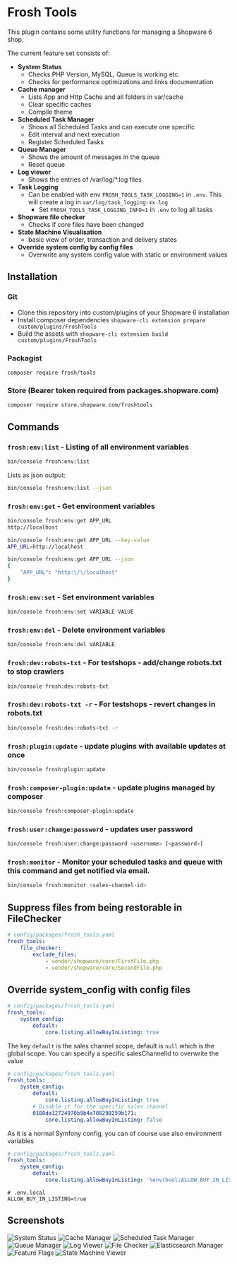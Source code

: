 # Frosh Tools

This plugin contains some utility functions for managing a Shopware 6 shop.

The current feature set consists of:

- **System Status**
  - Checks PHP Version, MySQL, Queue is working etc.
  - Checks for performance optimizations and links documentation
- **Cache manager**
  - Lists App and Http Cache and all folders in var/cache
  - Clear specific caches
  - Compile theme
- **Scheduled Task Manager**
  - Shows all Scheduled Tasks and can execute one specific
  - Edit interval and next execution
  - Register Scheduled Tasks
- **Queue Manager**
  - Shows the amount of messages in the queue
  - Reset queue
- **Log viewer**
  - Shows the entries of /var/log/*.log files
- **Task Logging**
  - Can be enabled with env `FROSH_TOOLS_TASK_LOGGING=1` in `.env`. This will create a log in `var/log/task_logging-xx.log`
    - Set `FROSH_TOOLS_TASK_LOGGING_INFO=1` in `.env` to log all tasks
- **Shopware file checker**
  - Checks if core files have been changed
- **State Machine Visualisation**
  - basic view of order, transaction and delivery states
- **Override system config by config files**
  - Overwrite any system config value with static or environment values

## Installation

### Git
- Clone this repository into custom/plugins of your Shopware 6 installation
- Install composer dependencies `shopware-cli extension prepare custom/plugins/FroshTools`
- Build the assets with `shopware-cli extension build custom/plugins/FroshTools`

### Packagist
    composer require frosh/tools

### Store (Bearer token required from packages.shopware.com)
    composer require store.shopware.com/froshtools

## Commands

### `frosh:env:list` - Listing of all environment variables
```bash
bin/console frosh:env:list
```
Lists as json output:
```bash
bin/console frosh:env:list --json
```

### `frosh:env:get` - Get environment variables

```bash
bin/console frosh:env:get APP_URL
http://localhost
```

```bash
bin/console frosh:env:get APP_URL --key-value
APP_URL=http://localhost
```

```bash
bin/console frosh:env:get APP_URL --json
{
    "APP_URL": "http:\/\/localhost"
}
```

### `frosh:env:set` - Set environment variables

```bash
bin/console frosh:env:set VARIABLE VALUE
```

### `frosh:env:del` - Delete environment variables

```bash
bin/console frosh:env:del VARIABLE
```

### `frosh:dev:robots-txt` - For testshops - add/change robots.txt to stop crawlers

```bash
bin/console frosh:dev:robots-txt
```

### `frosh:dev:robots-txt -r` - For testshops - revert changes in robots.txt

```bash
bin/console frosh:dev:robots-txt -r
```

### `frosh:plugin:update` - update plugins with available updates at once

```bash
bin/console frosh:plugin:update
```

### `frosh:composer-plugin:update` - update plugins managed by composer
```bash
bin/console frosh:composer-plugin:update
```

### `frosh:user:change:password` - updates user password
```bash
bin/console frosh:user:change:password <username> [<password>]
```

### `frosh:monitor` - Monitor your scheduled tasks and queue with this command and get notified via email.
```bash
bin/console frosh:monitor <sales-channel-id>
```

## Suppress files from being restorable in FileChecker

```yaml
# config/packages/frosh_tools.yaml
frosh_tools:
    file_checker:
        exclude_files:
            - vendor/shopware/core/FirstFile.php
            - vendor/shopware/core/SecondFile.php
```

## Override system_config with config files

```yaml
# config/packages/frosh_tools.yaml
frosh_tools:
    system_config:
        default:
            core.listing.allowBuyInListing: true
```

The key `default` is the sales channel scope, default is `null` which is the global scope. You can specify a specific salesChannelId to overwrite the value

```yaml
# config/packages/frosh_tools.yaml
frosh_tools:
    system_config:
        default:
            core.listing.allowBuyInListing: true
        # Disable it for the specific sales channel
        0188da12724970b9b4a708298259b171:
            core.listing.allowBuyInListing: false
```

As it is a normal Symfony config, you can of course use also environment variables

```yaml
# config/packages/frosh_tools.yaml
frosh_tools:
    system_config:
        default:
            core.listing.allowBuyInListing: '%env(bool:ALLOW_BUY_IN_LISTING)%'
```

```
# .env.local
ALLOW_BUY_IN_LISTING=true
```

## Screenshots

![System Status](https://i.imgur.com/tKVIvFh.png)
![Cache Manager](https://i.imgur.com/9aIpljE.png)
![Scheduled Task Manager](https://i.imgur.com/osXwRgk.png)
![Queue Manager](https://i.imgur.com/Jca0Diw.png)
![Log Viewer](https://i.imgur.com/521xMdS.png)
![File Checker](https://i.imgur.com/WslZDJ3.png)
![Elasticsearch Manager](https://i.imgur.com/BtU7jTu.png)
![Feature Flags](https://i.imgur.com/VL0gLeM.png)
![State Machine Viewer](https://i.imgur.com/LAsbFMY.png)
